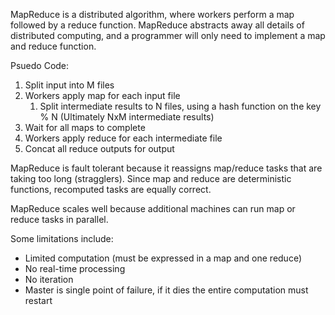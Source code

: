 MapReduce is a distributed algorithm, where workers perform a map followed by a reduce function. MapReduce abstracts away all details of distributed computing, and a programmer will only need to implement a map and reduce function. 

Psuedo Code:
1. Split input into M files
2. Workers apply map for each input file
	1. Split intermediate results to N files, using a hash function on the key % N  (Ultimately NxM intermediate results)
3. Wait for all maps to complete
4. Workers apply reduce for each intermediate file
5. Concat all reduce outputs for output

MapReduce is fault tolerant because it reassigns map/reduce tasks that are taking too long (stragglers). Since map and reduce are deterministic functions, recomputed tasks are equally correct. 

MapReduce scales well because additional machines can run map or reduce tasks in parallel. 

Some limitations include:
- Limited computation (must be expressed in a map and one reduce)
- No real-time processing
- No iteration
- Master is single point of failure, if it dies the entire computation must restart